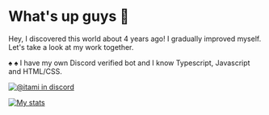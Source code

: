 # What's up guys 👋 

Hey, I discovered this world about 4 years ago! I gradually improved myself. Let's take a look at my work together. 

♠ 
♠ I have my own Discord verified bot and I know Typescript, Javascript and HTML/CSS. 


[![@itami in discord](https://img.shields.io/twitter/url?label=Itami%230001&logo=discord&style=flat-square&url=https%3A%2F%2Fnpmjs.com%2F~itami)](https://discord.com)


[![My stats](https://github-readme-stats.vercel.app/api?username=Itami-Dev&show_icons=true&include_all_commits=true)](https://github-readme-stats.vercel.app/api?username=Itami-Dev&show_icons=true&include_all_commits=true)
